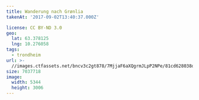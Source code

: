 ```yaml
---
title: Wanderung nach Grønlia
takenAt: '2017-09-02T13:40:37.000Z'

license: CC BY-ND 3.0
geo:
  lat: 63.378125
  lng: 10.276058
tags:
  - trondheim
url: >-
  //images.ctfassets.net/bncv3c2gt878/7MjjaF6aXQgrmJLpP2NPe/81cd628038d71f7b9a31ad37ad65c498/wanderung-nach-grnlia_36197649443_o
size: 7037718
image:
  width: 5344
  height: 3006
---
```

